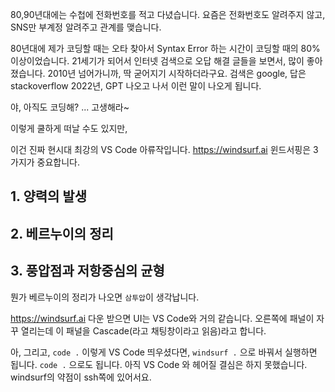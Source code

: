 80,90년대에는 수첩에 전화번호를 적고 다녔습니다.
요즘은 전화번호도 알려주지 않고, SNS만 부계정 알려주고 관계를 맺습니다.

80년대에 제가 코딩할 때는 오타 찾아서 Syntax Error 하는 시간이 코딩할 때의 80% 이상이었습니다.
21세기가 되어서 인터넷 검색으로 오답 해결 글들을 보면서, 많이 좋아졌습니다.
2010년 넘어가니까, 딱 굳어지기 시작하더라구요. 검색은 google, 답은 stackoverflow
2022년, GPT 나오고 나서
이런 말이 나오게 됩니다.

야, 아직도 코딩해?
...
고생해라~

이렇게 쿨하게 떠날 수도 있지만,

이건 진짜 현시대 최강의 VS Code 아류작입니다.
https://windsurf.ai 
윈드서핑은 3가지가 중요합니다. 

## 1. 양력의 발생
## 2. 베르누이의 정리
## 3. 풍압점과 저항중심의 균형

뭔가 베르누이의 정리가 나오면 `삼투압`이 생각납니다.

https://windsurf.ai 다운 받으면 UI는 VS Code와 거의 같습니다.
오른쪽에 패널이 자꾸 열리는데 이 패널을 Cascade(라고 채팅창이라고 읽음)라고 합니다.

아, 그리고, `code .` 이렇게 VS Code 띄우셨다면,
`windsurf .` 으로 바꿔서 실행하면 됩니다.
`code .` 으로도 됩니다.
아직 VS Code 와 헤어질 결심은 하지 못했습니다.
windsurf의 약점이 ssh쪽에 있어서요.
